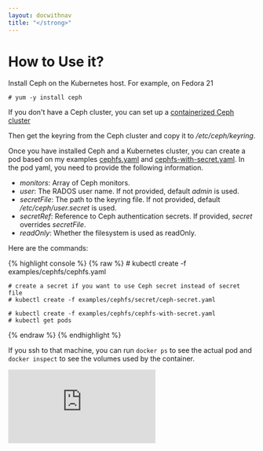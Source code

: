 ```yaml
---
layout: docwithnav
title: "</strong>"
---
```

<!-- BEGIN MUNGE: UNVERSIONED_WARNING -->


<!-- END MUNGE: UNVERSIONED_WARNING -->

# How to Use it?

Install Ceph on the Kubernetes host. For example, on Fedora 21

    # yum -y install ceph

If you don't have a Ceph cluster, you can set up a [containerized Ceph cluster](https://github.com/rootfs/ceph_docker)

Then get the keyring from the Ceph cluster and copy it to */etc/ceph/keyring*.

Once you have installed Ceph and a Kubernetes cluster, you can create a pod based on my examples [cephfs.yaml](cephfs.yaml)  and [cephfs-with-secret.yaml](cephfs-with-secret.yaml). In the pod yaml, you need to provide the following information.

- *monitors*:  Array of Ceph monitors.
- *user*: The RADOS user name. If not provided, default *admin* is used.
- *secretFile*: The path to the keyring file. If not provided, default */etc/ceph/user.secret* is used.
- *secretRef*: Reference to Ceph authentication secrets. If provided, *secret* overrides *secretFile*.
- *readOnly*: Whether the filesystem is used as readOnly.


Here are the commands:

{% highlight console %}
{% raw %}
    # kubectl create -f examples/cephfs/cephfs.yaml

    # create a secret if you want to use Ceph secret instead of secret file
    # kubectl create -f examples/cephfs/secret/ceph-secret.yaml
	
    # kubectl create -f examples/cephfs/cephfs-with-secret.yaml
    # kubectl get pods
{% endraw %}
{% endhighlight %}

 If you ssh to that machine, you can run `docker ps` to see the actual pod and `docker inspect` to see the volumes used by the container.


<!-- BEGIN MUNGE: GENERATED_ANALYTICS -->
[![Analytics](https://kubernetes-site.appspot.com/UA-36037335-10/GitHub/examples/cephfs/README.md?pixel)]()
<!-- END MUNGE: GENERATED_ANALYTICS -->

